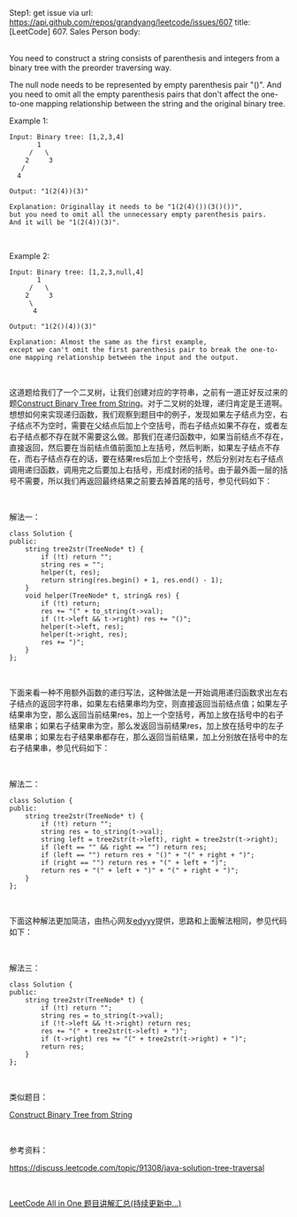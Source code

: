 Step1: get issue via url: https://api.github.com/repos/grandyang/leetcode/issues/607 
 title:[LeetCode] 607. Sales Person 
 body:  
  

You need to construct a string consists of parenthesis and integers from a binary tree with the preorder traversing way.

The null node needs to be represented by empty parenthesis pair "()". And you need to omit all the empty parenthesis pairs that don't affect the one-to-one mapping relationship between the string and the original binary tree.

Example 1:
    
    
    Input: Binary tree: [1,2,3,4]
           1
         /   \
        2     3
       /    
      4     
    
    Output: "1(2(4))(3)"
      
    Explanation: Originallay it needs to be "1(2(4)())(3()())",   
    but you need to omit all the unnecessary empty parenthesis pairs.   
    And it will be "1(2(4))(3)".
    

 

Example 2:
    
    
    Input: Binary tree: [1,2,3,null,4]
           1
         /   \
        2     3
         \  
          4 
    
    Output: "1(2()(4))(3)"
      
    Explanation: Almost the same as the first example,   
    except we can't omit the first parenthesis pair to break the one-to-one mapping relationship between the input and the output.
    

 

这道题给我们了一个二叉树，让我们创建对应的字符串，之前有一道正好反过来的题[Construct Binary Tree from String](http://www.cnblogs.com/grandyang/p/6793904.html)。对于二叉树的处理，递归肯定是王道啊。想想如何来实现递归函数，我们观察到题目中的例子，发现如果左子结点为空，右子结点不为空时，需要在父结点后加上个空括号，而右子结点如果不存在，或者左右子结点都不存在就不需要这么做。那我们在递归函数中，如果当前结点不存在，直接返回，然后要在当前结点值前面加上左括号，然后判断，如果左子结点不存在，而右子结点存在的话，要在结果res后加上个空括号，然后分别对左右子结点调用递归函数，调用完之后要加上右括号，形成封闭的括号。由于最外面一层的括号不需要，所以我们再返回最终结果之前要去掉首尾的括号，参见代码如下：

 

解法一：
    
    
    class Solution {
    public:
        string tree2str(TreeNode* t) {
            if (!t) return "";
            string res = "";
            helper(t, res);
            return string(res.begin() + 1, res.end() - 1);
        }
        void helper(TreeNode* t, string& res) {
            if (!t) return;
            res += "(" + to_string(t->val);
            if (!t->left && t->right) res += "()";
            helper(t->left, res);
            helper(t->right, res);
            res += ")";
        }
    };

 

下面来看一种不用额外函数的递归写法，这种做法是一开始调用递归函数求出左右子结点的返回字符串，如果左右结果串均为空，则直接返回当前结点值；如果左子结果串为空，那么返回当前结果res，加上一个空括号，再加上放在括号中的右子结果串；如果右子结果串为空，那么发返回当前结果res，加上放在括号中的左子结果串；如果左右子结果串都存在，那么返回当前结果，加上分别放在括号中的左右子结果串，参见代码如下：

 

解法二：
    
    
    class Solution {
    public:
        string tree2str(TreeNode* t) {
            if (!t) return "";
            string res = to_string(t->val);
            string left = tree2str(t->left), right = tree2str(t->right);
            if (left == "" && right == "") return res;
            if (left == "") return res + "()" + "(" + right + ")";
            if (right == "") return res + "(" + left + ")";
            return res + "(" + left + ")" + "(" + right + ")";
        }
    };

 

下面这种解法更加简洁，由热心网友[edyyy](http://home.cnblogs.com/u/1090659/)提供，思路和上面解法相同，参见代码如下：

 

解法三：
    
    
    class Solution {
    public:
        string tree2str(TreeNode* t) {
            if (!t) return "";
            string res = to_string(t->val);
            if (!t->left && !t->right) return res;
            res += "(" + tree2str(t->left) + ")";
            if (t->right) res += "(" + tree2str(t->right) + ")";
            return res;
        }
    };

 

类似题目：

[Construct Binary Tree from String](http://www.cnblogs.com/grandyang/p/6793904.html)

 

参考资料：

<https://discuss.leetcode.com/topic/91308/java-solution-tree-traversal>

 

[LeetCode All in One 题目讲解汇总(持续更新中...)](http://www.cnblogs.com/grandyang/p/4606334.html)
